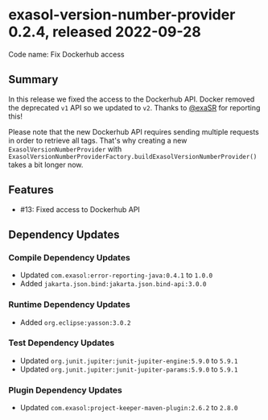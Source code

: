 # exasol-version-number-provider 0.2.4, released 2022-09-28

Code name: Fix Dockerhub access

## Summary

In this release we fixed the access to the Dockerhub API. Docker removed the deprecated `v1` API so we updated to `v2`. Thanks to [@exaSR](https://github.com/exaSR) for reporting this!

Please note that the new Dockerhub API requires sending multiple requests in order to retrieve all tags. That's why creating a new `ExasolVersionNumberProvider` with `ExasolVersionNumberProviderFactory.buildExasolVersionNumberProvider()` takes a bit longer now.

## Features

* #13: Fixed access to Dockerhub API

## Dependency Updates

### Compile Dependency Updates

* Updated `com.exasol:error-reporting-java:0.4.1` to `1.0.0`
* Added `jakarta.json.bind:jakarta.json.bind-api:3.0.0`

### Runtime Dependency Updates

* Added `org.eclipse:yasson:3.0.2`

### Test Dependency Updates

* Updated `org.junit.jupiter:junit-jupiter-engine:5.9.0` to `5.9.1`
* Updated `org.junit.jupiter:junit-jupiter-params:5.9.0` to `5.9.1`

### Plugin Dependency Updates

* Updated `com.exasol:project-keeper-maven-plugin:2.6.2` to `2.8.0`

